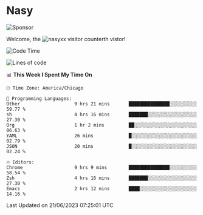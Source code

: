 # Nasy

<!--
<p align="center">
<img height="200" src="https://github-readme-stats.vercel.app/api?username=nasyxx&count_private=true&show_icons=true&theme=dracula&include_all_commits=true"/>
<img height="200" src="https://github-readme-stats.vercel.app/api/top-langs/?username=nasyxx&theme=dracula&hide=html,jupyter+notebook&count_private=true&show_icons=true"/>
</p>

  
----------------
-->

![Sponsor](https://img.shields.io/static/v1.svg?label=Sponsor&message=%E2%9D%A4&logo=GitHub&style=flat&color=pink)
 
Welcome, the ![nasyxx visitor counter](https://count.getloli.com/get/@nasyxx?theme=rule34)th vistor!
 
<!--START_SECTION:waka-->
![Code Time](http://img.shields.io/badge/Code%20Time-3%2C578%20hrs%2054%20mins-blue)

![Lines of code](https://img.shields.io/badge/From%20Hello%20World%20I%27ve%20Written-6.3%20million%20lines%20of%20code-blue)

📊 **This Week I Spent My Time On** 

```text
🕑︎ Time Zone: America/Chicago

💬 Programming Languages: 
Other                    9 hrs 21 mins       ███████████████░░░░░░░░░░   59.77 % 
sh                       4 hrs 16 mins       ███████░░░░░░░░░░░░░░░░░░   27.30 % 
Org                      1 hr 2 mins         ██░░░░░░░░░░░░░░░░░░░░░░░   06.63 % 
YAML                     26 mins             █░░░░░░░░░░░░░░░░░░░░░░░░   02.79 % 
JSON                     20 mins             █░░░░░░░░░░░░░░░░░░░░░░░░   02.24 % 

🔥 Editors: 
Chrome                   9 hrs 9 mins        ███████████████░░░░░░░░░░   58.54 % 
Zsh                      4 hrs 16 mins       ███████░░░░░░░░░░░░░░░░░░   27.30 % 
Emacs                    2 hrs 12 mins       ████░░░░░░░░░░░░░░░░░░░░░   14.16 % 
```


 Last Updated on 21/06/2023 07:25:01 UTC
<!--END_SECTION:waka-->

<!-- ![visitors](https://visitor-badge.laobi.icu/badge?page_id=nasyxx.nasyxx) -->
